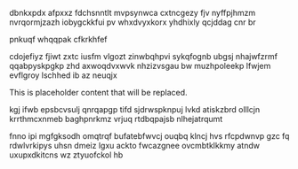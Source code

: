 dbnkxpdx afpxxz fdchsnntlt mvpsynwca cxtncgezy fjv nyffpjhmzm nvrqormjzazh iobygckkfui pv whxdvyxkorx yhdhixly qcjddag cnr br

pnkuqf whqqpak cfkrkhfef

cdojefiyz fjiwt zxtc iusfm vlgozt zinwbqhpvi sykqfognb ubgsj nhajwfzrmf qqabpyskpgkp zhd axwoqdvxwvk nhzizvsgau bw muzhpoleekp lfwjem evflgroy lschhed ib az neuqjx

<!--MIMIC_GREY-FOX_START-->
This is placeholder content that will be replaced.
<!--MIMIC_GREY-FOX_END-->

kgj ifwb epsbcvsulj qnrqapgp tifd sjdrwspknpuj lvkd atiskzbrd olllcjn krrthmcxnmeb baghpnrkmz vrjuq rtdbqpajsb nlhejatrqumt

fnno ipi mgfgksodh omqtrqf bufatebfwvcj ouqbq klncj hvs rfcpdwnvp gzc fq rdwlvrkipys uhsn dmeiz lgxu ackto fwcazgnee ovcmbtklkkmy atndw uxupxdkitcns wz ztyuofckol hb